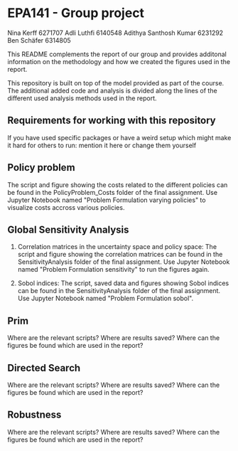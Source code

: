 # EPA141 - Group project

Nina Kerff 6271707
Adli Luthfi 6140548
Adithya Santhosh Kumar 6231292
Ben Schäfer 6314805

This README complements the report of our group and provides additonal
information on the methodology and how we created the figures used in the
report.

This repository is built on top of the model provided as part of the course. The
additional added code and analysis is divided along the lines of the different
used analysis methods used in the report.

## Requirements for working with this repository

If you have used specific packages or have a weird setup which might make it
hard for others to run: mention it here or change them yourself

## Policy problem

The script and figure showing the costs related to the different policies can be found in the PolicyProblem_Costs folder of the final assignment.
Use Jupyter Notebook named "Problem Formulation varying policies" to visualize costs accross various policies.

## Global Sensitivity Analysis

1. Correlation matrices in the uncertainty space and policy space:
The script and figure showing the correlation matrices can be found in the SensitivityAnalysis folder of the final assignment.
Use Jupyter Notebook named "Problem Formulation sensitivity" to run the figures again.

3. Sobol indices:
   The script, saved data and figures showing Sobol indices can be found in the SensitivityAnalysis folder of the final assignment.
   Use Jupyter Notebook named "Problem Formulation sobol".

## Prim

Where are the relevant scripts?
Where are results saved?
Where can the figures be found which are used in the report?

## Directed Search

Where are the relevant scripts?
Where are results saved?
Where can the figures be found which are used in the report?

## Robustness

Where are the relevant scripts?
Where are results saved?
Where can the figures be found which are used in the report?
